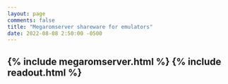 ```yaml
---
layout: page
comments: false
title: "Megaromserver shareware for emulators"
date: 2022-08-08 2:50:00 -0500
---
```


{% include megaromserver.html %}
{% include readout.html %}
---


